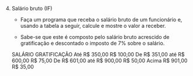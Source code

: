4. Salário bruto (IF)

    - Faça um programa que receba o salário bruto de um funcionário e, usando a tabela a seguir, calcule e mostre o valor a receber. 
    
    - Sabe-se que este é composto pelo salário bruto acrescido de gratificação e descontado o imposto de 7% sobre o salário.

    SALÁRIO                             GRATIFICAÇÃO
    Até   R$ 350,00                     R$ 100,00
    De    R$ 351,00 até R$ 600,00       R$  75,00
    De    R$ 601,00 até R$ 900,00       R$  50,00
    Acima R$ 901,00                     R$  35,00